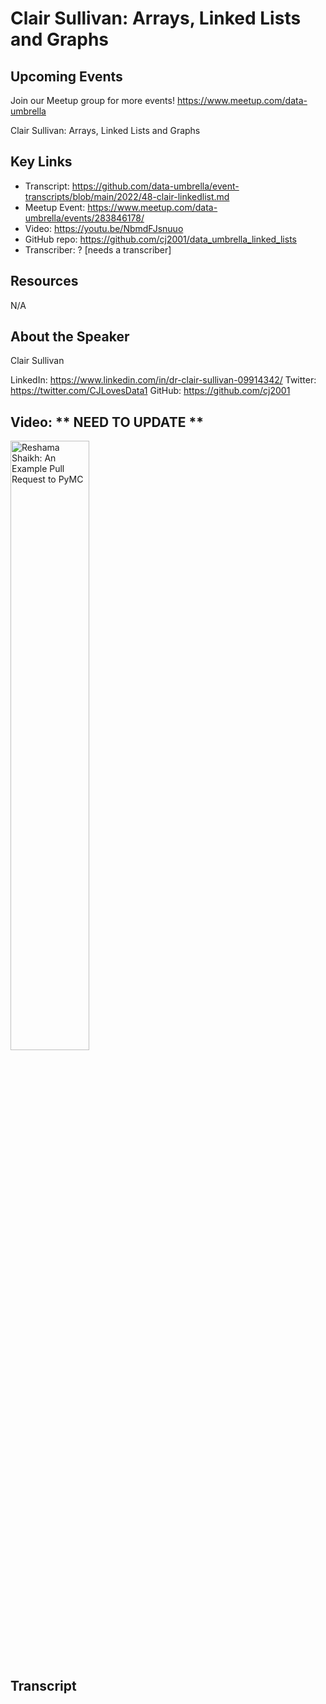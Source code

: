 # Clair Sullivan: Arrays, Linked Lists and Graphs

## Upcoming Events
Join our Meetup group for more events!
https://www.meetup.com/data-umbrella

Clair Sullivan: Arrays, Linked Lists and Graphs

## Key Links
- Transcript: https://github.com/data-umbrella/event-transcripts/blob/main/2022/48-clair-linkedlist.md
- Meetup Event: https://www.meetup.com/data-umbrella/events/283846178/
- Video: https://youtu.be/NbmdFJsnuuo
- GitHub repo: https://github.com/cj2001/data_umbrella_linked_lists 
- Transcriber:  ? [needs a transcriber]

## Resources
N/A

## About the Speaker
Clair Sullivan

LinkedIn: https://www.linkedin.com/in/dr-clair-sullivan-09914342/
Twitter: https://twitter.com/CJLovesData1
GitHub: https://github.com/cj2001

## Video:  ** NEED TO UPDATE **
<a href="http://www.youtube.com/watch?feature=player_embedded&v=NbmdFJsnuuo" target="_blank"><img src="http://img.youtube.com/vi/NbmdFJsnuuo/0.jpg"
alt="Reshama Shaikh: An Example Pull Request to PyMC" width="50%" /></a>


## Transcript
